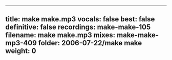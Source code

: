 
---
title: make make.mp3
vocals: false
best: false
definitive: false
recordings: make-make-105
filename: make make.mp3
mixes: make-make-mp3-409
folder: 2006-07-22/make make
weight: 0
---
